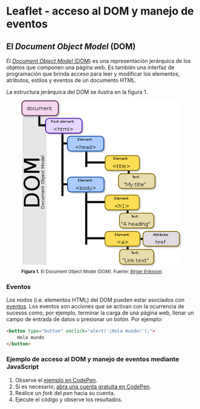 # Leaflet - acceso al DOM y manejo de eventos

## El *Document Object Model* (DOM)
El [*Document Object Model* (DOM)](https://developer.mozilla.org/en-US/docs/Web/API/Document_Object_Model) es una representación jerárquica de los objetos que componen una página web. Es también una interfaz de programación que brinda acceso para leer y modificar los elementos, atributos, estilos y eventos de un documento HTML.

La estructura jerárquica del DOM se ilustra en la figura 1.

<p>
  <figure>
    <img src="img/dom.png" alt="DOM">
    <figcaption>
      <small>
        <strong>Figura 1.</strong> El Document Object Model (DOM). Fuente: <a href="https://commons.wikimedia.org/wiki/File:DOM-model.svg">Birger Eriksson</a>.
      </small>
    </figcaption>
  </figure>  
<p>
  
### Eventos
Los nodos (i.e. elementos HTML) del DOM pueden estar asociados con [eventos](https://developer.mozilla.org/en-US/docs/Web/Events). Los eventos son acciones que se activan con la ocurrencia de sucesos como, por ejemplo, terminar la carga de una página web, llenar un campo de entrada de datos o presionar un botón. Por ejemplo:
  
```html
<button type="button" onclick="alert('¡Hola mundo!');">
    Hola mundo
</button>
```

### Ejemplo de acceso al DOM y manejo de eventos mediante JavaScript
1. Observe el [ejemplo en CodePen](https://codepen.io/mfvargas/pen/rzKggx).  
2. Si es necesario, [abra una cuenta gratuita en CodePen](https://codepen.io/accounts/signup/user/free).  
3. Realice un *fork* del *pen* hacia su cuenta.  
4. Ejecute el código y observe los resultados.

  
